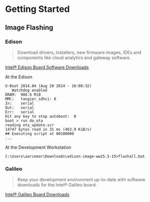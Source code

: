 Getting Started
==


## Image Flashing

### Edison

> Download drivers, installers, new firmware images, IDEs and components like cloud analytics and gateway software.

[Intel® Edison Board Software Downloads](https://software.intel.com/en-us/iot/hardware/edison/downloads)

At the Edison

    U-Boot 2014.04 (Aug 20 2014 - 16:08:32)
       Watchdog enabled
    DRAM:  980.6 MiB
    MMC:   tangier_sdhci: 0
    In:    serial
    Out:   serial
    Err:   serial
    Hit any key to stop autoboot:  0
    boot > run do_ota
    reading ota_update.scr
    14747 bytes read in 31 ms (463.9 KiB/s)
    ## Executing script at 00100000
    ...
 
At the Development Workstation

    C:\Users\aarcemor\Downloads\edison-image-ww25.5-15>flashall.bat

### Galileo

> Keep your development environment up-to-date with software downloads for the Intel® Galileo board.

[Intel® Galileo Board Downloads](https://software.intel.com/en-us/iot/hardware/galileo/downloads)

